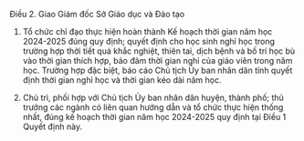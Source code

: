 Điều 2. Giao Giám đốc Sở Giáo dục và Đào tạo

1. Tổ chức chỉ đạo thực hiện hoàn thành Kế hoạch thời gian năm học 2024-2025 đúng quy định; quyết định cho học sinh nghỉ học trong trường hợp thời tiết quá khắc nghiệt, thiên tai, dịch bệnh và bố trí học bù vào thời gian thích hợp, bảo đảm thời gian nghỉ của giáo viên trong năm học. Trường hợp đặc biệt, báo cáo Chủ tịch Ủy ban nhân dân tỉnh quyết định thời gian nghỉ học và thời gian kéo dài năm học.

2. Chủ trì, phối hợp với Chủ tịch Ủy ban nhân dân huyện, thành phố; thủ trưởng các ngành có liên quan hướng dẫn và tổ chức thực hiện thống nhất, đúng kế hoạch thời gian năm học 2024-2025 quy định tại Điều 1 Quyết định này.